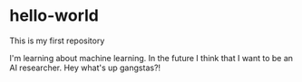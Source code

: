 # hello-world
This is my first repository

I'm learning about machine learning. 
In the future I think that I want to be an AI researcher.
Hey what's up gangstas?!
